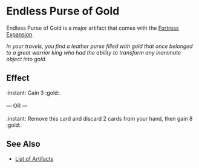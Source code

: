 # Endless Purse of Gold

Endless Purse of Gold is a major artifact that comes with the [Fortress Expansion](../content.md).

*In your travels, you find a leather purse filled with gold that once belonged to a great warrior king who had the ability to transform any inanimate object into gold.*


## Effect

:instant: Gain 3 :gold:.<br><br>— OR —<br><br>:instant: Remove this card and discard 2 cards from your hand, then gain 8 :gold:.


## See Also

- [List of Artifacts](../artifacts.md)
